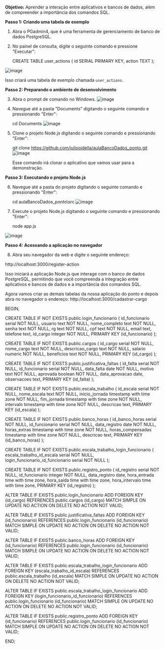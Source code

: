 **Objetivo:** Aprender a interação entre aplicativos e bancos de dados, além de compreender a importância dos comandos SQL.

**Passo 1: Criando uma tabela de exemplo**

1. Abra o PGadmin4, que é uma ferramenta de gerenciamento de banco de dados PostgreSQL.
2. No painel de consulta, digite o seguinte comando e pressione "Executar":

  
   CREATE TABLE user_actions (
       id SERIAL PRIMARY KEY,
       action TEXT
   );

![image](https://github.com/juliooidella/aulaBancoDados_ponto/assets/22839053/a81adb47-b778-4583-8cd4-d9e764d31727)

   Isso criará uma tabela de exemplo chamada `user_actions`.

**Passo 2: Preparando o ambiente de desenvolvimento**

3. Abra o prompt de comando no Windows. ![image](https://github.com/juliooidella/aulaBancoDados_ponto/assets/22839053/30b337b2-187c-478e-84b3-269b685c15ca)

4. Navegue até a pasta "Documents" digitando o seguinte comando e pressionando "Enter":

   
   cd Documents
   ![image](https://github.com/juliooidella/aulaBancoDados_ponto/assets/22839053/0d97cfad-75a8-455f-8771-725be5c51a5c)

  

6. Clone o projeto Node.js digitando o seguinte comando e pressionando "Enter":

  
   git clone https://github.com/juliooidella/aulaBancoDados_ponto.git
 ![image](https://github.com/juliooidella/aulaBancoDados_ponto/assets/22839053/07277476-33e3-4e7f-bc2d-f18a4eb30c5d)


   Esse comando irá clonar o aplicativo que vamos usar para a demonstração.

**Passo 3: Executando o projeto Node.js**

6. Navegue até a pasta do projeto digitando o seguinte comando e pressionando "Enter":


   cd aulaBancoDados_ponto\src
![image](https://github.com/juliooidella/aulaBancoDados_ponto/assets/22839053/39f89b68-1cc4-4147-b3ce-2ce8710ccf98)


7. Execute o projeto Node.js digitando o seguinte comando e pressionando "Enter":


   node app.js
  
![image](https://github.com/juliooidella/aulaBancoDados_ponto/assets/22839053/aacda475-3dd7-4b12-b6fd-c1a4aa8e935f)


**Passo 4: Acessando a aplicação no navegador**

8. Abra seu navegador da web e digite o seguinte endereço:

 

http://localhost:3000/register-action

Isso iniciará a aplicação Node.js que interage com o banco de dados PostgreSQL, permitindo que você compreenda a integração entre aplicativos e bancos de dados e a importância dos comandos SQL.



Agora vamos criar as demais tabelas da nossa aplicação do ponto e depois abra no navegador o endereço: http://localhost:3000/cadastrar-cargo


BEGIN;


CREATE TABLE IF NOT EXISTS public.login_funcionario
(
    id_funcionario serial NOT NULL,
    usuario text NOT NULL,
    nome_completo text NOT NULL,
    senha text NOT NULL,
    rg text NOT NULL,
    cpf text NOT NULL,
    email text,
    telefone text,
    id_cargo integer NOT NULL,
    PRIMARY KEY (id_funcionario)
);

CREATE TABLE IF NOT EXISTS public.cargos
(
    id_cargo serial NOT NULL,
    nome_cargo text NOT NULL,
    descricao_cargo text NOT NULL,
    salario numeric NOT NULL,
    beneficios text NOT NULL,
    PRIMARY KEY (id_cargo)
);

CREATE TABLE IF NOT EXISTS public.justificativa_faltas
(
    id_falta serial NOT NULL,
    id_funcionario serial NOT NULL,
    data_falta date NOT NULL,
    motivo text NOT NULL,
    aprovada boolean NOT NULL,
    data_aprovacao date,
    observacoes text,
    PRIMARY KEY (id_falta)
);

CREATE TABLE IF NOT EXISTS public.escala_trabalho
(
    id_escala serial NOT NULL,
    nome_escala text NOT NULL,
    inicio_jornada timestamp with time zone NOT NULL,
    fim_jornada timestamp with time zone NOT NULL,
    intervalo timestamp with time zone NOT NULL,
    descricao text,
    PRIMARY KEY (id_escala)
);

CREATE TABLE IF NOT EXISTS public.banco_horas
(
    id_banco_horas serial NOT NULL,
    id_funcionario serial NOT NULL,
    data_registro date NOT NULL,
    horas_extras timestamp with time zone NOT NULL,
    horas_compensadas timestamp with time zone NOT NULL,
    descricao text,
    PRIMARY KEY (id_banco_horas)
);

CREATE TABLE IF NOT EXISTS public.escala_trabalho_login_funcionario
(
    escala_trabalho_id_escala serial NOT NULL,
    login_funcionario_id_funcionario serial NOT NULL
);

CREATE TABLE IF NOT EXISTS public.registro_ponto
(
    id_registro serial NOT NULL,
    id_funcionario integer NOT NULL,
    data_registro date,
    hora_entrada time with time zone,
    hora_saida time with time zone,
    hora_intervalo time with time zone,
    PRIMARY KEY (id_registro)
);

ALTER TABLE IF EXISTS public.login_funcionario
    ADD FOREIGN KEY (id_cargo)
    REFERENCES public.cargos (id_cargo) MATCH SIMPLE
    ON UPDATE NO ACTION
    ON DELETE NO ACTION
    NOT VALID;


ALTER TABLE IF EXISTS public.justificativa_faltas
    ADD FOREIGN KEY (id_funcionario)
    REFERENCES public.login_funcionario (id_funcionario) MATCH SIMPLE
    ON UPDATE NO ACTION
    ON DELETE NO ACTION
    NOT VALID;


ALTER TABLE IF EXISTS public.banco_horas
    ADD FOREIGN KEY (id_funcionario)
    REFERENCES public.login_funcionario (id_funcionario) MATCH SIMPLE
    ON UPDATE NO ACTION
    ON DELETE NO ACTION
    NOT VALID;


ALTER TABLE IF EXISTS public.escala_trabalho_login_funcionario
    ADD FOREIGN KEY (escala_trabalho_id_escala)
    REFERENCES public.escala_trabalho (id_escala) MATCH SIMPLE
    ON UPDATE NO ACTION
    ON DELETE NO ACTION
    NOT VALID;


ALTER TABLE IF EXISTS public.escala_trabalho_login_funcionario
    ADD FOREIGN KEY (login_funcionario_id_funcionario)
    REFERENCES public.login_funcionario (id_funcionario) MATCH SIMPLE
    ON UPDATE NO ACTION
    ON DELETE NO ACTION
    NOT VALID;


ALTER TABLE IF EXISTS public.registro_ponto
    ADD FOREIGN KEY (id_funcionario)
    REFERENCES public.login_funcionario (id_funcionario) MATCH SIMPLE
    ON UPDATE NO ACTION
    ON DELETE NO ACTION
    NOT VALID;

END;
